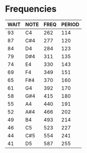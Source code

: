 # Frequencies

WAIT | NOTE | FREQ | PERIOD
---- | ---- | ---- | ------
93   | C4   | 262  | 114
87   | C#4  | 277  | 120
84   | D4   | 284  | 123
79   | D#4  | 311  | 135
74   | E4   | 330  | 143
69   | F4   | 349  | 151
65   | F#4  | 370  | 160
61   | G4   | 392  | 170
58   | G#4  | 415  | 180
55   | A4   | 440  | 191
52   | A#4  | 466  | 202
49   | B4   | 493  | 214
46   | C5   | 523  | 227
44   | C#5  | 554  | 241
41   | D5   | 587  | 255
